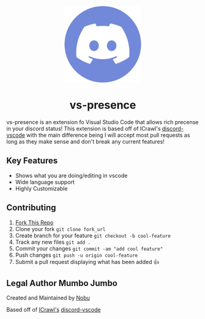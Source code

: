 <p align='center'>
  <img alt="logo" src="./public/logo.png" width="200" height="200"/>
</p>

<h1 align='center'>vs-presence</h1>

vs-presence is an extension fo Visual Studio Code that allows rich precense in your discord status!
This extension is based off of ICrawl's [discord-vscode](https://github.com/iCrawl/discord-vscode)
with the main difference being I will accept most pull requests as long as they make sense and don't break
any current features!

## Key Features
- Shows what you are doing/editing in vscode
- Wide language support
- Highly Customizable

## Contributing

1. [Fork This Repo](https://github.com/NobUwU/vs-presence/fork)
2. Clone your fork `git clone fork_url`
3. Create branch for your feature `git checkout -b cool-feature`
4. Track any new files `git add .`
5. Commit your changes `git commit -am "add cool feature"`
6. Push changes `git push -u origin cool-feature`
7. Submit a pull request displaying what has been added 👍

## Legal Author Mumbo Jumbo

Created and Maintained by [Nobu](https://github.com/NobUwU)

Based off of [ICrawl's](https://github.com/iCrawl) [discord-vscode](https://github.com/iCrawl/discord-vscode)
